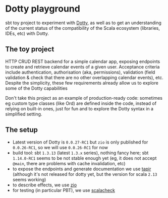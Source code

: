 # Dotty playground 

sbt toy project to experiment with [Dotty](https://dotty.epfl.ch/), as well as to get an understanding of the current status of the compatibility of the Scala ecosystem (libraries, IDEs, etc) with Dotty.  

## The toy project 

HTTP CRUD REST backend for a simple calendar app, exposing endpoints to create and retrieve calendar events of a given user. Acceptance criteria include authentication, authorisation (aka, permissions), validation (field validation & check that there are no other overlapping calendar events), etc. Despite the simplicity, these few requirements already allow us to explore some of the Dotty capabilities

Don't take this project as an example of production-ready code: sometimes eg custom type classes (like Ord) are defined inside the code, instead of relying on built-in ones, just for fun and to explore the Dotty syntax in a simplified setting. 

## The setup 

* Latest version of Dotty is `0.0.27-RC1` but `zio` is only published for `0.0.26-RC1`, so we will use `0.0.26-RC1` for now 
* build tool: sbt `1.3.13` (latest `1.3.x` series), nothing fancy here; sbt `1.14.0-RC1` seems to be not stable enough yet (eg, it does not accept `@main`, there are problems with cache invalidation, etc)
* to expose the endpoints and generate documentation we use [tapir](https://github.com/softwaremill/tapir) (although it's not released for dotty yet, but the version for scala `2.13` seems working) 
* to describe effects, we use [zio](https://github.com/zio/zio)
* for testing (in particular PBT), we use [scalacheck](https://www.scalacheck.org/)





